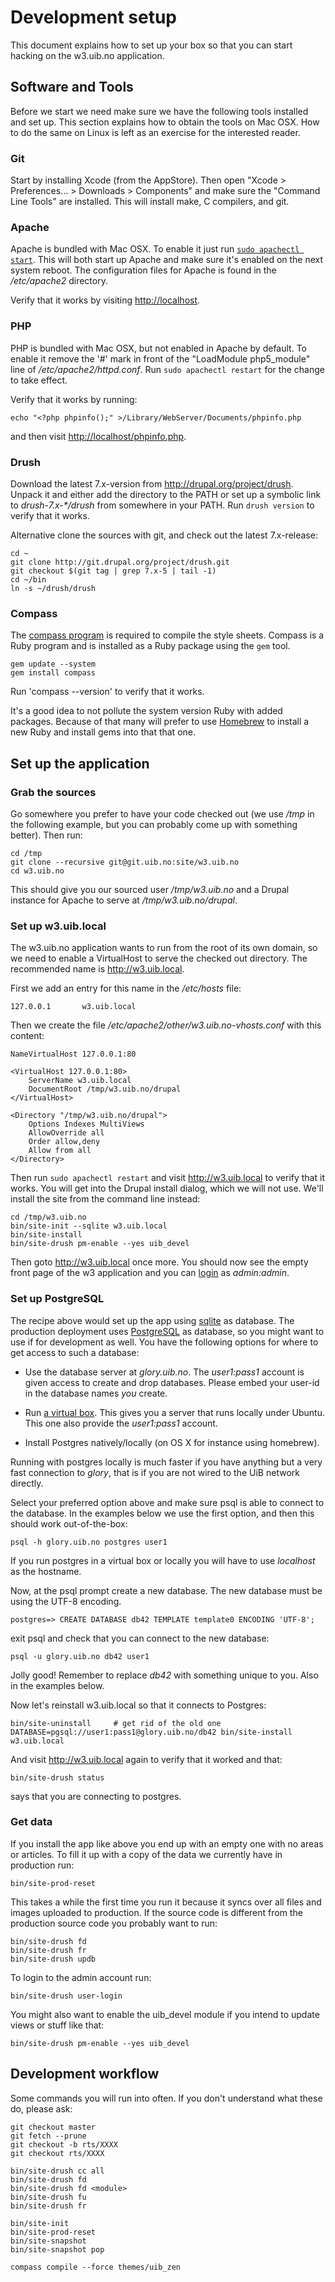# Development setup

This document explains how to set up your box so that you can start hacking on
the w3.uib.no application.

## Software and Tools

Before we start we need make sure we have the following tools installed and set up.
This section explains how to obtain the tools on Mac OSX.  How to do the same on Linux
is left as an exercise for the interested reader.

### Git

Start by installing Xcode (from the AppStore).  Then open "Xcode >
Preferences... > Downloads > Components" and make sure the "Command Line
Tools" are installed.  This will install make, C compilers, and git.

### Apache

Apache is bundled with Mac OSX.  To enable it just run [`sudo apachectl
start`](http://superuser.com/questions/455505/how-do-i-start-apache-in-osx-mountain-lion).
This will both start up Apache and make sure it's enabled on the next system
reboot.  The configuration files for Apache is found in the _/etc/apache2_ directory.

Verify that it works by visiting <http://localhost>.

### PHP

PHP is bundled with Mac OSX, but not enabled in Apache by default.  To enable it
remove the '#' mark in front of the "LoadModule php5\_module" line of
_/etc/apache2/httpd.conf_.  Run `sudo apachectl restart` for the change to take
effect.

Verify that it works by running:

    echo "<?php phpinfo();" >/Library/WebServer/Documents/phpinfo.php

and then visit <http://localhost/phpinfo.php>.

### Drush

Download the latest 7.x-version from <http://drupal.org/project/drush>.  Unpack
it and either add the directory to the PATH or set up a symbolic link to
_drush-7.x-*/drush_ from somewhere in your PATH.  Run `drush version` to verify
that it works.

Alternative clone the sources with git, and check out the latest 7.x-release:

    cd ~
    git clone http://git.drupal.org/project/drush.git
    git checkout $(git tag | grep 7.x-5 | tail -1)
    cd ~/bin
    ln -s ~/drush/drush

### Compass

The [compass program](http://compass-style.org/) is required to compile the
style sheets.  Compass is a Ruby program and is installed as a Ruby package
using the `gem` tool.

    gem update --system
    gem install compass

Run 'compass --version' to verify that it works.

It's a good idea to not pollute the system version Ruby with added packages.  Because
of that many will prefer to use [Homebrew](http://mxcl.github.io/homebrew/) to install
a new Ruby and install gems into that that one.

## Set up the application

### Grab the sources

Go somewhere you prefer to have your code checked out (we use _/tmp_ in the
following example, but you can probably come up with something better).
Then run:

    cd /tmp
    git clone --recursive git@git.uib.no:site/w3.uib.no
    cd w3.uib.no

This should give you our sourced user _/tmp/w3.uib.no_ and a Drupal instance
for Apache to serve at _/tmp/w3.uib.no/drupal_.

### Set up w3.uib.local

The w3.uib.no application wants to run from the root of its own domain, so we need
to enable a VirtualHost to serve the checked out directory.  The recommended name
is <http://w3.uib.local>.

First we add an entry for this name in the _/etc/hosts_ file:

    127.0.0.1       w3.uib.local

Then we create the file _/etc/apache2/other/w3.uib.no-vhosts.conf_ with this content:

    NameVirtualHost 127.0.0.1:80

    <VirtualHost 127.0.0.1:80>
        ServerName w3.uib.local
        DocumentRoot /tmp/w3.uib.no/drupal
    </VirtualHost>

    <Directory "/tmp/w3.uib.no/drupal">
        Options Indexes MultiViews
        AllowOverride all
        Order allow,deny
        Allow from all
    </Directory>

Then run `sudo apachectl restart` and visit <http://w3.uib.local> to verify that it
works.  You will get into the Drupal install dialog, which we will not use. We'll
install the site from the command line instead:

    cd /tmp/w3.uib.no
    bin/site-init --sqlite w3.uib.local
    bin/site-install
    bin/site-drush pm-enable --yes uib_devel

Then goto  <http://w3.uib.local> once more.  You should now see the empty front page
of the w3 application and you can [login](http://w3.uib.local/user) as _admin:admin_.

### Set up PostgreSQL

The recipe above would set up the app using [sqlite](http://www.sqlite.org) as
database.  The production deployment uses
[PostgreSQL](http://www.postgresql.org) as database, so you might want to use if
for development as well.  You have the following options for where to get access
to such a database:

- Use the database server at _glory.uib.no_. The _user1:pass1_ account is given
  access to create and drop databases.  Please embed your user-id in the database
  names *you* create.

- Run [a virtual box](https://github.com/gisle/vm-pg).  This gives you
  a server that runs locally under Ubuntu.  This one also provide the _user1:pass1_
  account.

- Install Postgres natively/locally (on OS X for instance using homebrew).

Running with postgres locally is much faster if you have anything but a very
fast connection to _glory_, that is if you are not wired to the UiB network
directly.

Select your preferred option above and make sure psql is able to connect to the
database.  In the examples below we use the first option, and then this should
work out-of-the-box:

    psql -h glory.uib.no postgres user1

If you run postgres in a virtual box or locally you will have to use _localhost_
as the hostname.

Now, at the psql prompt create a new database.  The new database must be using
the UTF-8 encoding.

    postgres=> CREATE DATABASE db42 TEMPLATE template0 ENCODING 'UTF-8';

exit psql and check that you can connect to the new database:

    psql -u glory.uib.no db42 user1

Jolly good!  Remember to replace _db42_ with something unique to you.  Also in
the examples below.

Now let's reinstall w3.uib.local so that it connects to Postgres:

    bin/site-uninstall     # get rid of the old one
    DATABASE=pgsql://user1:pass1@glory.uib.no/db42 bin/site-install w3.uib.local

And visit  <http://w3.uib.local> again to verify that it worked and that:

    bin/site-drush status

says that you are connecting to postgres.

### Get data

If you install the app like above you end up with an empty one with no
areas or articles.  To fill it up with a copy of the data we currently have
in production run:

    bin/site-prod-reset

This takes a while the first time you run it because it syncs over all
files and images uploaded to production.  If the source code is different
from the production source code you probably want to run:

    bin/site-drush fd
    bin/site-drush fr
    bin/site-drush updb

To login to the admin account run:

    bin/site-drush user-login

You might also want to enable the uib\_devel module if you intend to update
views or stuff like that:

    bin/site-drush pm-enable --yes uib_devel

## Development workflow

Some commands you will run into often.  If you don't understand what these
do, please ask:

    git checkout master
    git fetch --prune
    git checkout -b rts/XXXX
    git checkout rts/XXXX

    bin/site-drush cc all
    bin/site-drush fd
    bin/site-drush fd <module>
    bin/site-drush fu
    bin/site-drush fr

    bin/site-init
    bin/site-prod-reset
    bin/site-snapshot
    bin/site-snapshot pop

    compass compile --force themes/uib_zen
